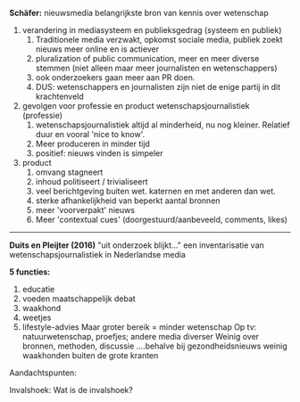 **Schäfer:**
nieuwsmedia belangrijkste bron van kennis over wetenschap
1. verandering in mediasysteem en publieksgedrag (systeem en publiek)
	1. Traditionele media verzwakt, opkomst sociale media, publiek zoekt nieuws meer online en is actiever
	2. pluralization of public communication, meer en meer diverse stemmen (niet alleen maar meer journalisten en wetenschappers)
	3. ook onderzoekers gaan meer aan PR doen.
	4. DUS: wetenschappers en journalisten zijn niet de enige partij in dit krachtenveld
2. gevolgen voor professie en product wetenschapsjournalistiek (professie)
	1. wetenschapsjournalistiek altijd al minderheid, nu nog kleiner. Relatief duur en vooral 'nice to know'.
	2. Meer produceren in minder tijd
	3. positief: nieuws vinden is simpeler
3. product
	1. omvang stagneert
	2. inhoud politiseert / trivialiseert
	3. veel berichtgeving buiten wet. katernen en met anderen dan wet.
	4. sterke afhankelijkheid van beperkt aantal bronnen
	5. meer 'voorverpakt' nieuws
	6. Meer 'contextual cues' (doorgestuurd/aanbeveeld, comments, likes)

---

**Duits en Pleijter (2016)**
"uit onderzoek blijkt..." een inventarisatie van wetenschapsjournalistiek in Nederlandse media

**5 functies:**
1. educatie
2. voeden maatschappelijk debat
3. waakhond
4. weetjes
5. lifestyle-advies
Maar groter bereik = minder wetenschap
Op tv: natuurwetenschap, proefjes; andere media diverser
Weinig over bronnen, methoden, discussie
....behalve bij gezondheidsnieuws
weinig waakhonden buiten de grote kranten



Aandachtspunten:

Invalshoek:
Wat is de invalshoek?